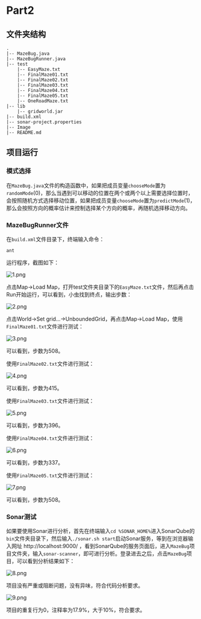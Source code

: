# Part2

## 文件夹结构

```
.
|-- MazeBug.java
|-- MazeBugRunner.java
|-- test
    |-- EasyMaze.txt
    |-- FinalMaze01.txt
    |-- FinalMaze02.txt
    |-- FinalMaze03.txt
    |-- FinalMaze04.txt
    |-- FinalMaze05.txt
    |-- OneRoadMaze.txt
|-- lib
    |-- gridworld.jar
|-- build.xml
|-- sonar-project.properties
|-- Image
|-- README.md
```

## 项目运行

### 模式选择

在`MazeBug.java`文件的构造函数中，如果把成员变量`chooseMode`置为`randomMode`(0)，那么当遇到可以移动的位置在两个或两个以上需要选择位置时，会按照随机方式选择移动位置，如果把成员变量`chooseMode`置为`predictMode`(1)，那么会按照方向的概率估计来控制选择某个方向的概率，再随机选择移动方向。

### MazeBugRunner文件

在`build.xml`文件目录下，终端输入命令：

    ant

运行程序，截图如下：

![1.png](./Image/1.png)

点击Map->Load Map，打开test文件夹目录下的`EasyMaze.txt`文件，然后再点击Run开始运行，可以看到，小虫找到终点，输出步数：

![2.png](./Image/2.png)

点击World->Set grid...->UnboundedGrid，再点击Map->Load Map，使用`FinalMaze01.txt`文件进行测试：

![3.png](./Image/3.png)

可以看到，步数为508。

使用`FinalMaze02.txt`文件进行测试：

![4.png](./Image/4.png)

可以看到，步数为415。

使用`FinalMaze03.txt`文件进行测试：

![5.png](./Image/5.png)

可以看到，步数为396。

使用`FinalMaze04.txt`文件进行测试：

![6.png](./Image/6.png)

可以看到，步数为337。

使用`FinalMaze05.txt`文件进行测试：

![7.png](./Image/7.png)

可以看到，步数为508。

### Sonar测试

如果要使用Sonar进行分析，首先在终端输入`cd %SONAR_HOME%`进入SonarQube的`bin`文件夹目录下，然后输入`./sonar.sh start`启动Sonar服务，等到在浏览器输入网址 http://localhost:9000/ ，看到SonarQube的服务页面后，进入`MazeBug`项目文件夹，输入`sonar-scanner`，即可进行分析。登录进去之后，点击`MazeBug`项目，可以看到分析结果如下：

![8.png](./Image/8.png)

项目没有严重或阻断问题，没有异味，符合代码分析要求。

![9.png](./Image/9.png)

项目的重复行为0，注释率为17.9%，大于10%，符合要求。
